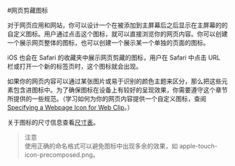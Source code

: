 #网页剪藏图标

对于网页应用和网站，你可以设计一个在被添加到主屏幕后之后显示在主屏幕的的自定义图标。用户通过点击这个图标，就可以直接浏览你的网页内容。你可以创建一个展示网页整体的图标，也可以创建一个展示某一个单独的页面的图标。

iOS 也会在 Safari 的收藏夹中展示网页剪藏的图标，用户在 Safari 中点击 URL 栏或打开一个新的标签页时，这个图标就会出现。

如果你的网页内容可以通过某张图片或易于识别的颜色主题来区分，那么把这些元素包含进图标中。为了确保图标在设备上有较好的呈现效果，你需要遵守这个章节所提供的一些规范。（学习如何为你的网页内容提供一个自定义图标，查阅 [Specifying a Webpage Icon for Web Clip](https://developer.apple.com/library/ios/documentation/AppleApplications/Reference/SafariWebContent/ConfiguringWebApplications/ConfiguringWebApplications.html#//apple_ref/doc/uid/TP40002051-CH3-SW4)。）

关于图标的尺寸信息查看[尺寸表](icon-and-image-sizes.md)。

>注意  
使用正确的命名格式可以避免图标中出现多余的效果，如 apple-touch-icon-precomposed.png。
